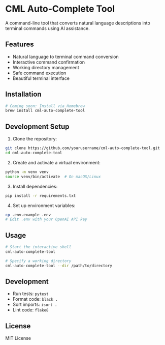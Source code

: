 # CML Auto-Complete Tool

A command-line tool that converts natural language descriptions into terminal commands using AI assistance.

## Features

- Natural language to terminal command conversion
- Interactive command confirmation
- Working directory management
- Safe command execution
- Beautiful terminal interface

## Installation

```bash
# Coming soon: Install via Homebrew
brew install cml-auto-complete-tool
```

## Development Setup

1. Clone the repository:
```bash
git clone https://github.com/yourusername/cml-auto-complete-tool.git
cd cml-auto-complete-tool
```

2. Create and activate a virtual environment:
```bash
python -m venv venv
source venv/bin/activate  # On macOS/Linux
```

3. Install dependencies:
```bash
pip install -r requirements.txt
```

4. Set up environment variables:
```bash
cp .env.example .env
# Edit .env with your OpenAI API key
```

## Usage

```bash
# Start the interactive shell
cml-auto-complete-tool

# Specify a working directory
cml-auto-complete-tool --dir /path/to/directory
```

## Development

- Run tests: `pytest`
- Format code: `black .`
- Sort imports: `isort .`
- Lint code: `flake8`

## License

MIT License 